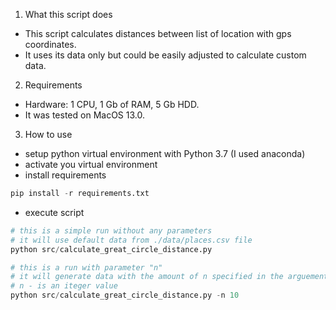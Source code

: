 1. What this script does
- This script calculates distances between list of location with gps coordinates.
- It uses its data only but could be easily adjusted to calculate custom data.
2. Requirements
- Hardware: 1 CPU, 1 Gb of RAM, 5 Gb HDD.
- It was tested on MacOS 13.0.
3. How to use
- setup python virtual environment with Python 3.7 (I used anaconda)
- activate you virtual environment
- install requirements
```python 
pip install -r requirements.txt
```
- execute script
```python 
# this is a simple run without any parameters
# it will use default data from ./data/places.csv file
python src/calculate_great_circle_distance.py
```
```python 
# this is a run with parameter "n"
# it will generate data with the amount of n specified in the arguement
# n - is an iteger value
python src/calculate_great_circle_distance.py -n 10
```


